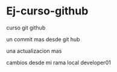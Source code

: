 # Ej-curso-github
curso git github


un commit mas desde git hub


una actualizacion mas

cambios desde mi rama local developer01
